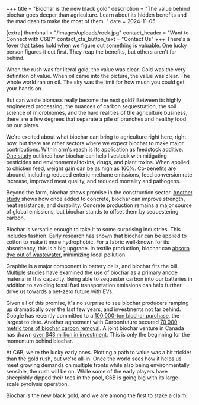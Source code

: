 +++
title = "Biochar is the new black gold"
description = "The value behind biochar goes deeper than agriculture. Learn about its hidden benefits and the mad dash to make the most of them. "
date = 2024-11-05

[extra]
thumbnail = "/images/uploads/rock.jpg"
contact_header = "Want to Connect with C6B?"
contact_cta_button_text = "Contact Us"
+++
There's a fever that takes hold when we figure out something is valuable. One lucky person figures it out first. They reap the benefits, but others aren't far behind. 

When the rush was for literal gold, the value was clear. Gold was the very definition of value. When oil came into the picture, the value was clear. The whole world ran on oil. The sky was the limit for how much you could get your hands on. 

But can waste biomass really become the next gold? Between its highly engineered processing, the nuances of carbon sequestration, the soil science of microbiomes, and the hard realities of the agriculture business, there are a few degrees that separate a pile of branches and healthy food on our plates. 

We're excited about what biochar can bring to agriculture right here, right now, but there are other sectors where we expect biochar to make major contributions. Within arm's reach is its application as feedstock additive. [One study](https://pmc.ncbi.nlm.nih.gov/articles/PMC6679646/) outlined how biochar can help livestock with mitigating pesticides and environmental toxins, drugs, and plant toxins. When applied to chicken feed, weight gain can be as high as 160%. Co-benefits are abound, including reduced enteric methane emissions, feed conversion rate increase, improved meat quality, and reduced mortality and pathogens. 

Beyond the farm, biochar shows promise in the construction sector. [Another study](https://www.sciencedirect.com/science/article/pii/S221450952400010X) shows how once added to concrete, biochar can improve strength, heat resistance, and durability. Concrete production remains a major source of global emissions, but biochar stands to offset them by sequestering carbon. 

Biochar is versatile enough to take it to some surprising industries. This includes fashion. [Early research](https://www.sciencedirect.com/science/article/abs/pii/S0959652619345342) has shown that biochar can be applied to cotton to make it more hydrophobic. For a fabric well-known for its absorbency, this is a big upgrade. In textile production, biochar can [absorb dye out of wastewater](https://www.sciencedirect.com/science/article/abs/pii/B9780323912358000243), minimizing local pollution. 

Graphite is a major component in battery cells, and biochar fits the bill. [Multiple](https://www.sciencedirect.com/science/article/abs/pii/S0165237024000238) [studies](https://www.mdpi.com/2313-0105/10/5/144) have examined the use of biochar as a primary anode material in this capacity. Being able to sequester carbon into our batteries in addition to avoiding fossil fuel transportation emissions can help further drive us towards a net-zero future with EVs. 

Given all of this promise, it's no surprise to see biochar producers ramping up dramatically over the last few years, and investments not far behind. Google has recently committed to a [100,000-ton biochar purchase](https://blog.google/feed/were-announcing-our-first-partnerships-to-scale-biochar-for-co2-removal/), the largest to date. Another agreement with Carbonfuture secured [70,000 metric tons of biochar carbon removal](https://www.carbonfuture.earth/magazine/carbonfuture-and-swiss-re-enter-into-landmark-multi-year-agreement-for-carbon-removal-with-exomad-green-as-key-supply-partner). A joint biochar venture in Canada has drawn [over $43 million in investment](https://www.cbinsights.com/company/airex-energy/financials). This is only the beginning for the momentum behind biochar. 

At C6B, we're the lucky early ones. Plotting a path to value was a bit trickier than the gold rush, but we're all-in. Once the world sees how it helps us meet growing demands on multiple fronts while also being environmentally sensible, the rush will be on. While some of the early players have sheepishly dipped their toes in the pool, C6B is going big with its large-scale pyrolysis operation.  

Biochar is the new black gold, and we are among the first to stake a claim.
